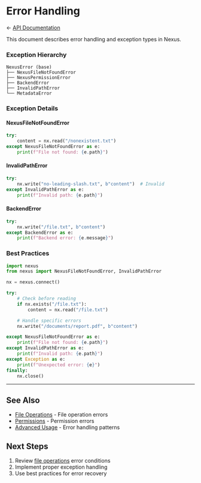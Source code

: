 # Error Handling

← [API Documentation](README.md)

This document describes error handling and exception types in Nexus.

### Exception Hierarchy

```
NexusError (base)
├── NexusFileNotFoundError
├── NexusPermissionError
├── BackendError
├── InvalidPathError
└── MetadataError
```

### Exception Details

#### NexusFileNotFoundError

```python
try:
    content = nx.read("/nonexistent.txt")
except NexusFileNotFoundError as e:
    print(f"File not found: {e.path}")
```

#### InvalidPathError

```python
try:
    nx.write("no-leading-slash.txt", b"content")  # Invalid
except InvalidPathError as e:
    print(f"Invalid path: {e.path}")
```

#### BackendError

```python
try:
    nx.write("/file.txt", b"content")
except BackendError as e:
    print(f"Backend error: {e.message}")
```

### Best Practices

```python
import nexus
from nexus import NexusFileNotFoundError, InvalidPathError

nx = nexus.connect()

try:
    # Check before reading
    if nx.exists("/file.txt"):
        content = nx.read("/file.txt")

    # Handle specific errors
    nx.write("/documents/report.pdf", b"content")

except NexusFileNotFoundError as e:
    print(f"File not found: {e.path}")
except InvalidPathError as e:
    print(f"Invalid path: {e.path}")
except Exception as e:
    print(f"Unexpected error: {e}")
finally:
    nx.close()
```

---

## See Also

- [File Operations](file-operations.md) - File operation errors
- [Permissions](permissions.md) - Permission errors
- [Advanced Usage](advanced-usage.md) - Error handling patterns

## Next Steps

1. Review [file operations](file-operations.md) error conditions
2. Implement proper exception handling
3. Use best practices for error recovery
